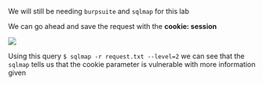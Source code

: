 We will still be needing `burpsuite` and `sqlmap` for this lab

We can go ahead and save the request with the **cookie: session**

![](https://i.imgur.com/z8YOsfh.png)


Using this query `$ sqlmap -r request.txt --level=2` we can see that the `sqlmap` tells us that the cookie parameter is vulnerable with more information given

